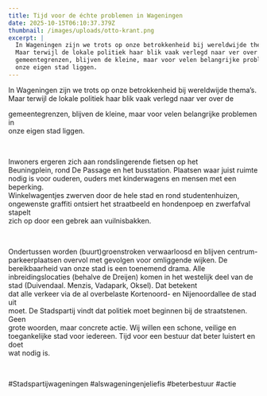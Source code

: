 ```yaml
---
title: Tijd voor de échte problemen in Wageningen
date: 2025-10-15T06:10:37.379Z
thumbnail: /images/uploads/otto-krant.png
excerpt: |
  In Wageningen zijn we trots op onze betrokkenheid bij wereldwijde thema’s.
  Maar terwijl de lokale politiek haar blik vaak verlegd naar ver over de
  gemeentegrenzen, blijven de kleine, maar voor velen belangrijke problemen in
  onze eigen stad liggen.
---
```

In Wageningen zijn we trots op onze betrokkenheid bij wereldwijde thema’s.\
Maar terwijl de lokale politiek haar blik vaak verlegd naar ver over de

gemeentegrenzen, blijven de kleine, maar voor velen belangrijke problemen in\
onze eigen stad liggen. 

 

Inwoners ergeren zich aan rondslingerende fietsen op het\
Beuningplein, rond De Passage en het busstation. Plaatsen waar juist ruimte\
nodig is voor ouderen, ouders met kinderwagens en mensen met een beperking.\
Winkelwagentjes zwerven door de hele stad en rond studentenhuizen,\
ongewenste graffiti ontsiert het straatbeeld en hondenpoep en zwerfafval stapelt\
zich op door een gebrek aan vuilnisbakken. 

 

Ondertussen worden (buurt)groenstroken verwaarloosd en blijven centrum-parkeerplaatsen overvol met gevolgen voor omliggende wijken. De bereikbaarheid van onze stad is een toenemend drama. Alle inbreidingslocaties (behalve de Dreijen) komen in het westelijk deel van de stad (Duivendaal. Menzis, Vadapark, Oksel). Dat betekent\
dat alle verkeer via de al overbelaste Kortenoord- en Nijenoordallee de stad uit\
moet. De Stadspartij vindt dat politiek moet beginnen bij de straatstenen. Geen\
grote woorden, maar concrete actie. Wij willen een schone, veilige en\
toegankelijke stad voor iedereen. Tijd voor een bestuur dat beter luistert en doet\
wat nodig is.

 

\#Stadspartijwageningen #alswageningenjeliefis #beterbestuur #actie

<!--EndFragment-->
